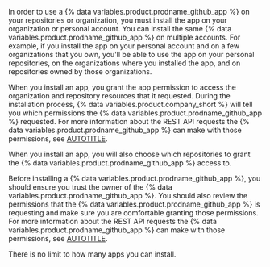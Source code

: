In order to use a {% data variables.product.prodname_github_app %} on your repositories or organization, you must install the app on your organization or personal account. You can install the same {% data variables.product.prodname_github_app %} on multiple accounts. For example, if you install the app on your personal account and on a few organizations that you own, you'll be able to use the app on your personal repositories, on the organizations where you installed the app, and on repositories owned by those organizations.

When you install an app, you grant the app permission to access the organization and repository resources that it requested. During the installation process, {% data variables.product.company_short %} will tell you which permissions the {% data variables.product.prodname_github_app %} requested. For more information about the REST API requests the {% data variables.product.prodname_github_app %} can make with those permissions, see [AUTOTITLE](/rest/overview/permissions-required-for-github-apps).

When you install an app, you will also choose which repositories to grant the {% data variables.product.prodname_github_app %} access to.

Before installing a {% data variables.product.prodname_github_app %}, you should ensure you trust the owner of the {% data variables.product.prodname_github_app %}. You should also review the permissions that the {% data variables.product.prodname_github_app %} is requesting and make sure you are comfortable granting those permissions. For more information about the REST API requests the {% data variables.product.prodname_github_app %} can make with those permissions, see [AUTOTITLE](/rest/overview/permissions-required-for-github-apps).

There is no limit to how many apps you can install.
